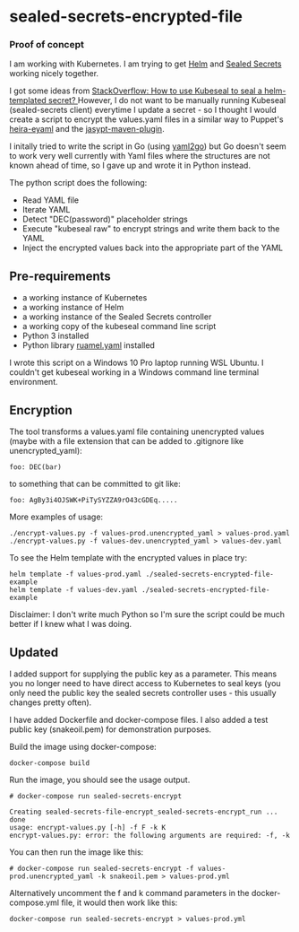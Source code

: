 # sealed-secrets-encrypted-file
### Proof of concept

I am working with Kubernetes.  I am trying to get [Helm](https://helm.sh/) and [Sealed Secrets](https://github.com/bitnami-labs/sealed-secrets) working nicely together.  

I got some ideas from [StackOverflow: How to use Kubeseal to seal a helm-templated secret?
](https://stackoverflow.com/questions/58161224/how-to-use-kubeseal-to-seal-a-helm-templated-secret)  However, I do not want to be manually running Kubeseal (sealed-secrets client) everytime I update a secret - so I thought I would create a script to encrypt the values.yaml files in a similar way to Puppet's [heira-eyaml](https://github.com/voxpupuli/hiera-eyaml) and the [jasypt-maven-plugin](https://github.com/ulisesbocchio/jasypt-spring-boot#maven-plugin).

I initally tried to write the script in Go (using [yaml2go](https://github.com/PrasadG193/yaml2go)) but Go doesn't seem to work very well currently with Yaml files where the structures are not known ahead of time, so I gave up and wrote it in Python instead.

The python script does the following:

* Read YAML file
* Iterate YAML
* Detect "DEC(password)" placeholder strings
* Execute "kubeseal raw" to encrypt strings and write them back to the YAML
* Inject the encrypted values back into the appropriate part of the YAML

## Pre-requirements

* a working instance of Kubernetes
* a working instance of Helm
* a working instance of the Sealed Secrets controller
* a working copy of the kubeseal command line script
* Python 3 installed
* Python library [ruamel.yaml](https://yaml.readthedocs.io/en/latest/install.html) installed

I wrote this script on a Windows 10 Pro laptop running WSL Ubuntu.  I couldn't get kubeseal working in a Windows command line terminal environment.


## Encryption

The tool transforms a values.yaml file containing unencrypted values (maybe with a file extension that can be added to .gitignore like unencrypted_yaml):

```
foo: DEC(bar)
```

to something that can be committed to git like:

```
foo: AgBy3i4OJSWK+PiTySYZZA9rO43cGDEq.....
```

More examples of usage:

```
./encrypt-values.py -f values-prod.unencrypted_yaml > values-prod.yaml
./encrypt-values.py -f values-dev.unencrypted_yaml > values-dev.yaml
```

To see the Helm template with the encrypted values in place try:

```
helm template -f values-prod.yaml ./sealed-secrets-encrypted-file-example
helm template -f values-dev.yaml ./sealed-secrets-encrypted-file-example
```

 Disclaimer: I don't write much Python so I'm sure the script could be much better if I knew what I was doing.

## Updated

I added support for supplying the public key as a parameter.  This means you no longer need to have direct access to Kubernetes to seal keys (you only need the public key the sealed secrets controller uses - this usually changes pretty often).

I have added Dockerfile and docker-compose files.  I also added a test public key (snakeoil.pem) for demonstration purposes.

Build the image using docker-compose:

```
docker-compose build
```

Run the image, you should see the usage output.

```
# docker-compose run sealed-secrets-encrypt

Creating sealed-secrets-file-encrypt_sealed-secrets-encrypt_run ... done
usage: encrypt-values.py [-h] -f F -k K
encrypt-values.py: error: the following arguments are required: -f, -k
```


You can then run the image like this:
```
# docker-compose run sealed-secrets-encrypt -f values-prod.unencrypted_yaml -k snakeoil.pem > values-prod.yml
```

Alternatively uncomment the f and k command parameters in the docker-compose.yml file, it would then work like this:
```
docker-compose run sealed-secrets-encrypt > values-prod.yml
```